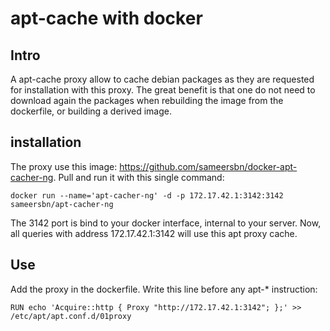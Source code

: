 # apt-cache with docker

## Intro
A apt-cache proxy allow to cache debian packages as they are requested for installation with this proxy. The great benefit is that one do not need to download again the packages when rebuilding the image from the dockerfile, or building a derived image.

## installation
The proxy use this image: https://github.com/sameersbn/docker-apt-cacher-ng. Pull and run it with this single command:
```
docker run --name='apt-cacher-ng' -d -p 172.17.42.1:3142:3142 sameersbn/apt-cacher-ng
```
The 3142 port is bind to your docker interface, internal to your server. Now, all queries with address 172.17.42.1:3142 will use this apt proxy cache.

## Use
Add the proxy in the dockerfile. Write this line before any apt-* instruction:
```
RUN echo 'Acquire::http { Proxy "http://172.17.42.1:3142"; };' >> /etc/apt/apt.conf.d/01proxy
```